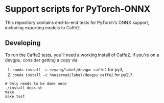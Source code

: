# Support scripts for PyTorch-ONNX

This repository contains end-to-end tests for PyTorch's ONNX support, including
exporting models to Caffe2.

## Developing

To run the Caffe2 tests, you'll need a working install of Caffe2.
If you're on a devgpu, consider getting a copy via
1) `conda install -c ezyang/label/devgpu caffe2` for py3,
2) `conda install -c houseroad/label/devgpu caffe2` for py2.7.

```
# Only needs to be done once
./install-deps.sh
make
make test
```
